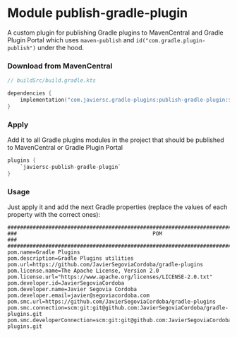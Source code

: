 # Module publish-gradle-plugin

A custom plugin for publishing Gradle plugins to MavenCentral and Gradle Plugin Portal which uses 
`maven-publish` and `id("com.gradle.plugin-publish")` under the hood.

### Download from MavenCentral

```kotlin
// buildSrc/build.gradle.kts

dependencies {
    implementation("com.javiersc.gradle-plugins:publish-gradle-plugin:$version")
}
```

### Apply

Add it to all Gradle plugins modules in the project that should be published to MavenCentral or
Gradle Plugin Portal

```kotlin
plugins {
    `javiersc-publish-gradle-plugin`
}
```

### Usage

Just apply it and add the next Gradle properties (replace the values of each property with the
correct ones):

```properties
####################################################################################################
###                                           POM                                                ###
####################################################################################################
pom.name=Gradle Plugins
pom.description=Gradle Plugins utilities
pom.url=https://github.com/JavierSegoviaCordoba/gradle-plugins
pom.license.name=The Apache License, Version 2.0
pom.license.url="https://www.apache.org/licenses/LICENSE-2.0.txt"
pom.developer.id=JavierSegoviaCordoba
pom.developer.name=Javier Segovia Cordoba
pom.developer.email=javier@segoviacordoba.com
pom.smc.url=https://github.com/JavierSegoviaCordoba/gradle-plugins
pom.smc.connection=scm:git:git@github.com:JavierSegoviaCordoba/gradle-plugins.git
pom.smc.developerConnection=scm:git:git@github.com:JavierSegoviaCordoba/gradle-plugins.git
```
